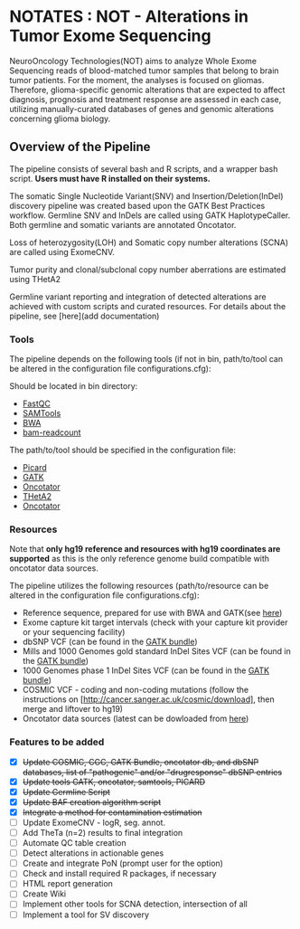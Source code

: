 # NOTATES : NOT - Alterations in Tumor Exome Sequencing
NeuroOncology Technologies(NOT) aims to analyze Whole Exome Sequencing reads of blood-matched tumor samples that belong to brain tumor patients. For the moment, the analyses is focused on gliomas. Therefore, glioma-specific genomic alterations that are expected to affect diagnosis, prognosis and treatment response are assessed in each case, utilizing manually-curated databases of genes and genomic alterations concerning glioma biology.

## Overview of the Pipeline
The pipeline consists of several bash and R scripts, and a wrapper bash script. **Users must have R installed on their systems.**

The somatic Single Nucleotide Variant(SNV) and Insertion/Deletion(InDel) discovery pipeline was created based upon the GATK Best Practices workflow. Germline SNV and InDels are called using GATK HaplotypeCaller. Both germline and somatic variants are annotated Oncotator.

Loss of heterozygosity(LOH) and Somatic copy number alterations (SCNA) are called using ExomeCNV.

Tumor purity and clonal/subclonal copy number aberrations are estimated using THetA2

Germline variant reporting and integration of detected alterations are achieved with custom scripts and curated resources.
For details about the pipeline, see [here](add documentation)

### Tools
The pipeline depends on the following tools (if not in bin, path/to/tool can be altered in the configuration file configurations.cfg):

Should be located in bin directory:
- [FastQC](http://www.bioinformatics.babraham.ac.uk/projects/fastqc/)
- [SAMTools](http://samtools.sourceforge.net/)
- [BWA](http://bio-bwa.sourceforge.net/)
- [bam-readcount](https://github.com/genome/bam-readcount)

The path/to/tool should be specified in the configuration file:
- [Picard](http://broadinstitute.github.io/picard/index.html)
- [GATK](https://software.broadinstitute.org/gatk/)
- [Oncotator](https://github.com/broadinstitute/oncotator/releases)
- [THetA2](http://compbio.cs.brown.edu/projects/theta/)
- [Oncotator](https://github.com/broadinstitute/oncotator/releases)


### Resources
Note that **only hg19 reference and resources with hg19 coordinates are supported** as this is the only reference genome build compatible with oncotator data sources.

The pipeline utilizes the following resources (path/to/resource can be altered in the configuration file configurations.cfg):
- Reference sequence, prepared for use with BWA and GATK(see [here](http://gatkforums.broadinstitute.org/gatk/discussion/2798/howto-prepare-a-reference-for-use-with-bwa-and-gatk))
- Exome capture kit target intervals (check with your capture kit provider or your sequencing facility)
- dbSNP VCF (can be found in the [GATK bundle])
- Mills and 1000 Genomes gold standard InDel Sites VCF (can be found in the [GATK bundle])
- 1000 Genomes phase 1 InDel Sites VCF (can be found in the [GATK bundle])
- COSMIC VCF - coding and non-coding mutations (follow the instructions on [http://cancer.sanger.ac.uk/cosmic/download], then merge and liftover to hg19)
- Oncotator data sources (latest can be dowloaded from [here](https://personal.broadinstitute.org/lichtens/oncobeta/oncotator_v1_ds_Jan262015.tar.gz))

[GATK bundle]: http://gatkforums.broadinstitute.org/gatk/discussion/1213/whats-in-the-resource-bundle-and-how-can-i-get-it

### Features to be added
- [x] ~~Update COSMIC, CGC, GATK Bundle, oncotator db, and dbSNP databases, list of "pathogenic" and/or "drugresponse" dbSNP entries~~
- [x] ~~Update tools GATK, oncotator, samtools, PICARD~~
- [x] ~~Update Germline Script~~
- [x] ~~Update BAF creation algorithm script~~
- [x] ~~Integrate a method for contamination estimation~~
- [ ] Update ExomeCNV - logR, seg. annot. 
- [ ] Add TheTa (n=2) results to final integration
- [ ] Automate QC table creation
- [ ] Detect alterations in actionable genes
- [ ] Create and integrate PoN (prompt user for the option)
- [ ] Check and install required R packages, if necessary
- [ ] HTML report generation
- [ ] Create Wiki
- [ ] Implement other tools for SCNA detection, intersection of all
- [ ] Implement a tool for SV discovery
